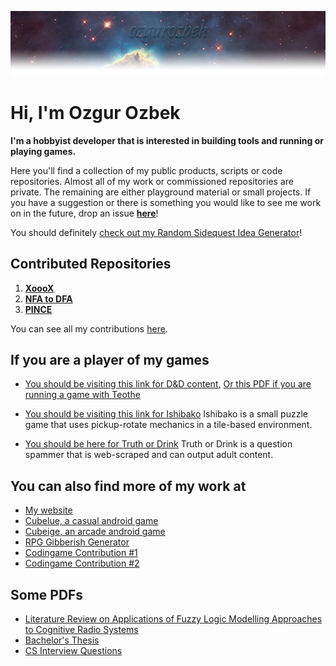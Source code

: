 [![One of Hubble space telescope's most famous images, 'Pillars of Creation' showing stars forming in the Eagle Nebula.](./img/git-banner.png "One of Hubble space telescope's most famous image, 'Pillars of Creation' showing stars forming in the Eagle Nebula.")](https://en.wikipedia.org/wiki/Pillars_of_Creation)

# Hi, I'm Ozgur Ozbek

**I'm a hobbyist developer that is interested in building tools and running or playing games.**

Here you'll find a collection of my public products, scripts or code repositories. Almost all of my work or commissioned repositories are private. The remaining are either playground material or small projects. If you have a suggestion or there is something you would like to see me work on in the future, drop an issue **[here](https://github.com/ozgurozbek/ozgurozbek/issues)**!

You should definitely [check out my Random Sidequest Idea Generator](https://xeculus.pythonanywhere.com/)!

## Contributed Repositories

1. **[XoooX](https://github.com/ozgurozbek-merges/XoooX)**
1. **[NFA to DFA](https://github.com/ozgurozbek-merges/NFA-to-DFA)**
1. **[PINCE](https://github.com/ozgurozbek-merges/PINCE)**

You can see all my contributions [here](https://github.com/ozgurozbek-merges).

## If you are a player of my games

* [You should be visiting this link for D&D content](https://ozgurozbek.github.io/index.html#dnd), [Or this PDF if you are running a game with Teothe](https://ozgurozbek.github.io/assets/index-files/session_zero_teothe.pdf)

* [You should be visiting this link for Ishibako](https://ozgurozbek.github.io/ishibako/download.html) Ishibako is a small puzzle game that uses pickup-rotate mechanics in a tile-based environment.

* [You should be here for Truth or Drink](https://ozgurozbek.github.io/truthordrink/truthordrink.html) Truth or Drink is a question spammer that is web-scraped and can output adult content.

## You can also find more of my work at

* [My website](https://xeculus.wordpress.com/)
* [Cubelue, a casual android game](https://play.google.com/store/apps/details?id=com.OzgurOzbek.Cubelue&hl=en_US&gl=US)
* [Cubeige, an arcade android game](https://play.google.com/store/apps/details?id=com.Company.OzgurOzbek&hl=en&gl=US)
* [RPG Gibberish Generator](https://replit.com/@ozgurozbek/RPGGibberishGenerator#main.py)
* [Codingame Contribution #1](https://www.codingame.com/contribute/view/45417ee569f7763981a0876ba491bffde4e5)
* [Codingame Contribution #2](https://www.codingame.com/contribute/view/49981fecba44952abebcfbeb65898292d32c)

## Some PDFs

* [Literature Review on Applications of Fuzzy Logic Modelling Approaches to Cognitive Radio Systems](https://ozgurozbek.github.io/assets/index-files/bachelorsLiteratureReview.pdf)
* [Bachelor's Thesis](https://ozgurozbek.github.io/assets/index-files/bachelorsThesis.pdf)
* [CS Interview Questions](https://ozgurozbek.github.io/assets/index-files/CS-Questions.pdf)
